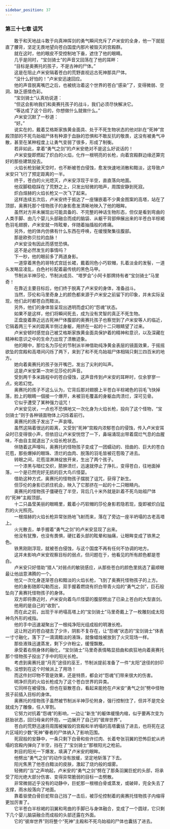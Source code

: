 ```yaml
---
sidebar_position: 37
---
```

### 第三十七章 诅咒  


　　敢于和天地战斗敢于向真神挥剑的勇气瞬间充斥了卢米安的全身，他一下就挺直了腰背，坚定无畏地望向苍白国度内那片被毁灭的宫殿群。  
　　就在这时，他的眼皮不受控制地下垂，遮住了他的眼睛。  
　　几乎是同时，“宝剑骑士”的声音又回荡在了他的耳畔：  
　　“目标是奥赛托的孩子，不是古神的尸体。”  
　　这是在阻止卢米安隔着苍白的荒野直视远古死神那具尸体。  
　　“没什么好怕的！”卢米安迅速回应。  
　　他的声音脱离嘴巴之后，也被统治着这个世界的苍白“感染”了，变得微弱、空洞、缺乏感情色彩。  
　　“宝剑骑士”认真劝说道：  
　　“但这会影响我们和奥赛托孩子的战斗，我们必须尽快解决它。  
　　“等达成了这个目的，你想做什么就做什么。”  
　　卢米安沉默了一秒道：  
　　“好。”  
　　说实在的，戴着艾格斯家族黄金面具、处于不死生物状态的他对趴在“死神”宫殿顶部的不死鸟始祖尸体有种源于血脉的恐惧和不敢反抗的敬畏，这没有被勇气冲散，甚至在某种程度上让勇气变弱了很多，形成了制衡。  
　　若非如此，拿着“勇气之剑”的卢米安绝对不是这么好说话的！  
　　卢米安旋即燃起了炽白的火焰，化作一根明亮的长枪，向着宫殿群边缘还算完好的那些建筑投去。  
　　火焰长枪划破天空时，也不断被苍白侵蚀，愈发快速地消散和黯淡，这导致卢米安只飞行了预定距离的一半。  
　　终于，苍白的火光熄灭，卢米安浮现于半空，直直落向地面。  
　　他双脚稳稳踩在了荒野之上，只发出轻微的啪声，周围安静到死寂。  
　　炽白煊赫的火焰长枪又一次飞了起来。  
　　这样连续五次后，卢米安终于抵达了一座镶嵌着不少黄金图案的高塔，站在了顶部，奥赛托那个怪物孩子的身影愈发清晰地映入了他的眼眸。  
　　虽然对方并未展现出可能具备的、不完整的神话生物形态，但仅是看到弯曲的人类手脚、由几个婴儿头部融合而成的脑袋、从躯干背部伸展出来的半苍白半棕褐色羽毛翅膀，卢米安就一阵眩晕，伴随着抽搐般的疼痛。  
　　另外，他的体内仿佛有什么东西在呼唤，在缓慢聚集往腹部。  
　　那是欧弥贝拉的血脉！  
　　卢米安没有因此而感觉恐惧。  
　　这不是必然发生的事情吗？  
　　下一秒，他的眼前多了两道身影。  
　　一道穿着黑色的哥特式宫廷长裙，戴着同色小巧软帽，扎着淡金的发髻，一道头发略显凌乱，白色衬衫配着最传统的黑色马甲。  
　　节制派半神莎伦，节制派成员、“塔罗会”小阿卡那牌持有者“宝剑骑士”马里奇！  
　　在靠近主要目标后，他们终于脱离了卢米安的身体，准备战斗。  
　　当然，莎伦和马里奇身上的颜色都来源于卢米安之前留下的印象，并未实际呈现，他们此时都苍白而黯淡。  
　　另外，他们的身体皆呈现出透明而虚幻的“怨魂”状态。  
　　如果不是这样，他们将瞬间死去，成为没有灵智的真正不死生物。  
　　正盘旋着靠近远古死神尸体腹部的奥赛托孩子也察觉到了卢米安等人的临近，它隔着两三千米的距离半侧过身躯，用挤在一起的十二只眼睛望了过来。  
　　卢米安顿时感觉自己被艾格斯家族黄金面具保护着的精神和意识，以及深藏在精神和意识之中的生命力出现了溃散迹象。  
　　他的眼中，那位名为莎伦的节制派半神借助纯净黄金表层的镜面效果，于摇摇欲坠的宫殿和高塔间闪烁了两下，来到了和不死鸟始祖尸体相隔只剩三四百米的地方。  
　　她向着奥赛托的孩子张开嘴巴，发出了尖利的叫声。  
　　这是卢米安第一次听见莎伦的声音。  
　　受到两千多米路程中的苍白侵蚀，这声音传到卢米安的耳畔时，仅余寥寥一点，宛若幻觉。  
　　奥赛托的孩子不这么认为，它背后那对翅膀上半苍白半棕褐色的羽毛飞快掉落，脸上的眼睛一個接一个爆开，未被羽毛覆盖的身躯血肉溃烂，深可见骨。  
　　它似乎遭受了某种强力诅咒！  
　　卢米安见状，一点也不恐惧地又一次化身为火焰长枪，投向了这个怪物，“宝剑骑士”则于各种镜面物体上闪烁着前行。  
　　奥赛托的孩子发出了一声哀嚎。  
　　虽然这隔着很远的距离，又受到“死神”宫殿内浓郁苍白的侵蚀，传入卢米安耳朵时已变得很小声，但依旧让卢米安恍惚了一下，鼻端涌现出带着腐烂气息的血腥味，不由自主就退出了火焰长枪状态。  
　　伴随着这声嚎叫，奥赛托的怪物孩子变成了一团蠕动的、扭曲的、巨大的苍白花苞，那些爆掉的眼珠、溃烂的血肉、脱落的羽毛皆被花苞吸了进去。  
　　转眼之间，花苞湿淋淋绽放开来，生出了两个孩子。  
　　一个漆黑与暗红交织，脓肿溃烂，迅速就停止了挣扎，变得苍白，往地面掉落，一个是已然完好无损的巨大鸟爪怪婴。  
　　借助这种方式，奥赛托的怪物孩子摆脱了诅咒，获得了新生。  
　　但莎伦的身影已抓住机会，映入了它那挤在一起的十二只眼睛内。  
　　奥赛托的怪物孩子僵硬在了半空，背后几十米外就是趴着不死鸟始祖尸体的“死神”主殿顶部。  
　　十二只晶莹美丽的眼睛里，戴着小巧软帽的莎伦身影若隐若现，旋即被炽白猛烈的火光照亮。  
　　一根煊赫的火焰长枪异常张扬地飞射而来，落在了旁边一座半坍塌的古老高塔上。  
　　火光散去，单手握着“勇气之剑”的卢米安显现了出来。  
　　他没有犹豫，也没有畏惧，硬扛着头部的眩晕和抽痛，让眼眸变成了铁黑之色。  
　　铁黑刚刚浮现，就被苍白侵蚀，与这个国度不再有任何不协调的地方。  
　　这并未影响卢米安观察目标的弱点，但问题在于，他看见的所有颜色都是苍白。  
　　卢米安只好借助“猎人”对弱点的敏锐感应，从那些苍白的颜色里挑选了最顺眼最让他战意沸腾的一个。  
　　他又一次化身逐渐苍白和黯淡的火焰长枪，飞到了奥赛托怪物孩子的上方。  
　　他的身影随即勾勒而出，双手握着燃烧有炽白带青火焰的“勇气之剑”，巨石般坠向了奥赛托怪物孩子的身体。  
　　双方即将靠近时，卢米安向着鸟爪怪婴的腹部劈出了已染上苍白的大型直剑。  
　　他用的是自己的“收割”。  
　　而在此之前，出现于半坍塌高塔上的“宝剑骑士”马里奇戴上了一枚雕刻成太阳神鸟外形的戒指。  
　　他的手中迅速凝聚出了一根纯净阳光组成般的明澈长枪。  
　　这让附近的苍白褪去了少许，阴影不复存在，让“怨魂”状态的“宝剑骑士”体表一寸寸融化，落下了一滴滴黯淡的液珠，就像蜡烛被放到了火灾现场一样。  
　　那些液珠迅速蒸发，剩下少许粉尘，缓慢飘散。  
　　承受着右侧身体的融化，“宝剑骑士”马里奇表情略显扭曲和疯狂地向着奥赛托那个怪物孩子投出了手中的阳光长枪。  
　　考虑到奥赛托是“月亮”途径的巫王，节制派提前准备了一件“太阳”途径的封印物，没想到在这个时候派上了用场！  
　　而这件封印物不管是效果，还是特质，都会对“怨魂”们带来很大的伤害。  
　　明净炽亮的火焰长枪成为了这个苍白世界的异类。  
　　它同样在被侵蚀，但也在驱散苍白，看起来能抢在卢米安“勇气之剑”劈中怪物孩子前插入目标的身体。  
　　奥赛托的怪物孩子虽然被节制派半神莎伦附身，强行控制住了，但并不是完全就成为了雕像，任人宰割。  
　　它努力对抗着“怨魂”的影响，一边让“新生”的躯体缓慢内缩，似乎要再次变为胚胎状态，回归母亲的怀抱，一边展开了自己的“彼岸世界”。  
　　苍白的荒野迅速将周围被摧毁的宫殿和半坍塌的高塔囊括了进去，也将死在这片区域的少数“死神”眷者的尸体纳入了影响范围。  
　　死寂般的安静中，一条只剩下白骨和些许烂肉、长着夸张羽翼的恐怖巨蛇从坍塌的宫殿内弹向了半空，挡在了“宝剑骑士”那根阳光之枪前。  
　　刺目的阳光一下爆发，填满了卢米安的眼眸。  
　　他劈出“勇气之剑”的动作没有放缓，坚定地斩落了下去。  
　　阳光焦黑了他苍白黯淡的皮肤，激起了烧灼般的烟雾。  
　　轻微的“当”之声响起，卢米安的“勇气之剑”劈在了那条羽翼巨蛇的头部，将承受了阳光绝大部分伤害、变得异常脆弱的目标一击劈散。  
　　非常微弱近乎没有的动静中，巨蛇那一根根白骨或蒸发，或破碎，完全失去了支撑，雨水般落向了地面。  
　　靠着驱使白骨巨蛇帮自己挡了一击后，被莎伦控制着的奥赛托怪物孩子内缩得更加厉害了。  
　　它半苍白半棕褐的羽翼和弯曲的手脚已与身体融合，变成了一个圆球，它只剩下几个婴儿脑袋融合而成般的头部还露在外面。  
　　它的“彼岸世界”则将整个“死神”主殿和不死鸟始祖的尸体也囊括了进去。  
